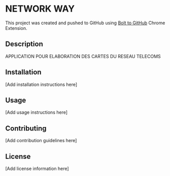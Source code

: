 # NETWORK WAY

This project was created and pushed to GitHub using [Bolt to GitHub](https://github.com/mamertofabian/bolt-to-github) Chrome Extension.

## Description

APPLICATION POUR ELABORATION DES CARTES DU RESEAU TELECOMS

## Installation

[Add installation instructions here]

## Usage

[Add usage instructions here]

## Contributing

[Add contribution guidelines here]

## License

[Add license information here]
